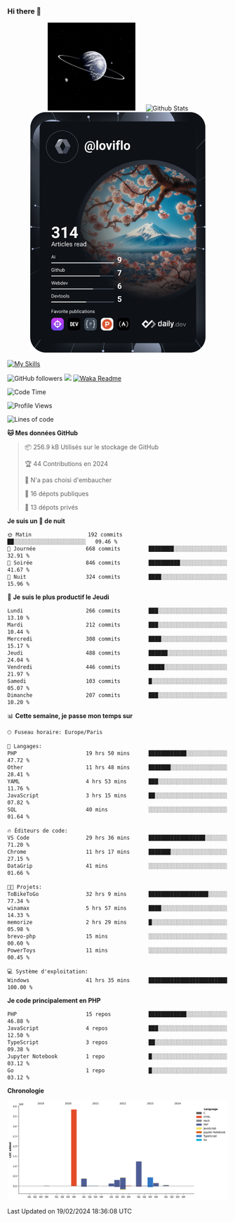 ### Hi there 👋

<p align="center">
  <img src="https://github.com/Loviflo/Loviflo/blob/main/img/portrait.jpg" alt="Loviflo" height="200" style="margin-right: 20px"/>
  <img src="https://github-readme-stats.vercel.app/api?username=Loviflo&show_icons=true&theme=graywhite" alt="Github Stats" />
  <a href="https://app.daily.dev/loviflo"><img src="https://github.com/loviflo/loviflo/blob/main/devcard.svg" width="400" alt="Loviflo's Dev Card"/></a>
</p>

[![My Skills](https://skillicons.dev/icons?i=php,laravel,symfony,dotnet,cs,nodejs,mysql,postgres,js,ts,html,css,sass,angular,react,electron,docker,webpack,vscode,figma,git,github,gitlab,nginx,postman&perline=5)](https://skillicons.dev)

![GitHub followers](https://img.shields.io/github/followers/Loviflo?label=Follow&style=social)
![](https://visitor-badge.glitch.me/badge?page_id=Loviflo.Loviflo)
[![Waka Readme](https://github.com/Loviflo/Loviflo/actions/workflows/update-stats.yml/badge.svg)](https://github.com/Loviflo/Loviflo/actions/workflows/update-stats.yml)

<!--START_SECTION:waka-->
![Code Time](http://img.shields.io/badge/Code%20Time-1%2C917%20hrs%2055%20mins-blue)

![Profile Views](http://img.shields.io/badge/Vues%20du%20profil-0-blue)

![Lines of code](https://img.shields.io/badge/Depuis%20Hello%20World%2C%20j%27ai%20%C3%A9crit-6.9%20million%20Lignes%20de%20code-blue)

**🐱 Mes données GitHub** 

> 📦 256.9 kB Utilisés sur le stockage de GitHub 
 > 
> 🏆 44 Contributions en 2024
 > 
> 🚫 N'a pas choisi d'embaucher
 > 
> 📜 16 dépots publiques 
 > 
> 🔑 13 dépots privés 
 > 
**Je suis un 🦉 de nuit** 

```text
🌞 Matin                  192 commits         ██░░░░░░░░░░░░░░░░░░░░░░░   09.46 % 
🌆 Journée                668 commits         ████████░░░░░░░░░░░░░░░░░   32.91 % 
🌃 Soirée                 846 commits         ██████████░░░░░░░░░░░░░░░   41.67 % 
🌙 Nuit                   324 commits         ████░░░░░░░░░░░░░░░░░░░░░   15.96 % 
```
📅 **Je suis le plus productif le Jeudi** 

```text
Lundi                    266 commits         ███░░░░░░░░░░░░░░░░░░░░░░   13.10 % 
Mardi                    212 commits         ███░░░░░░░░░░░░░░░░░░░░░░   10.44 % 
Mercredi                 308 commits         ████░░░░░░░░░░░░░░░░░░░░░   15.17 % 
Jeudi                    488 commits         ██████░░░░░░░░░░░░░░░░░░░   24.04 % 
Vendredi                 446 commits         █████░░░░░░░░░░░░░░░░░░░░   21.97 % 
Samedi                   103 commits         █░░░░░░░░░░░░░░░░░░░░░░░░   05.07 % 
Dimanche                 207 commits         ███░░░░░░░░░░░░░░░░░░░░░░   10.20 % 
```


📊 **Cette semaine, je passe mon temps sur** 

```text
🕑︎ Fuseau horaire: Europe/Paris

💬 Langages: 
PHP                      19 hrs 50 mins      ████████████░░░░░░░░░░░░░   47.72 % 
Other                    11 hrs 48 mins      ███████░░░░░░░░░░░░░░░░░░   28.41 % 
YAML                     4 hrs 53 mins       ███░░░░░░░░░░░░░░░░░░░░░░   11.76 % 
JavaScript               3 hrs 15 mins       ██░░░░░░░░░░░░░░░░░░░░░░░   07.82 % 
SQL                      40 mins             ░░░░░░░░░░░░░░░░░░░░░░░░░   01.64 % 

🔥 Éditeurs de code: 
VS Code                  29 hrs 36 mins      ██████████████████░░░░░░░   71.20 % 
Chrome                   11 hrs 17 mins      ███████░░░░░░░░░░░░░░░░░░   27.15 % 
DataGrip                 41 mins             ░░░░░░░░░░░░░░░░░░░░░░░░░   01.66 % 

🐱‍💻 Projets: 
ToBikeToGo               32 hrs 9 mins       ███████████████████░░░░░░   77.34 % 
winamax                  5 hrs 57 mins       ████░░░░░░░░░░░░░░░░░░░░░   14.33 % 
memorize                 2 hrs 29 mins       █░░░░░░░░░░░░░░░░░░░░░░░░   05.98 % 
brevo-php                15 mins             ░░░░░░░░░░░░░░░░░░░░░░░░░   00.60 % 
PowerToys                11 mins             ░░░░░░░░░░░░░░░░░░░░░░░░░   00.45 % 

💻 Système d'exploitation: 
Windows                  41 hrs 35 mins      █████████████████████████   100.00 % 
```

**Je code principalement en PHP** 

```text
PHP                      15 repos            ████████████░░░░░░░░░░░░░   46.88 % 
JavaScript               4 repos             ███░░░░░░░░░░░░░░░░░░░░░░   12.50 % 
TypeScript               3 repos             ██░░░░░░░░░░░░░░░░░░░░░░░   09.38 % 
Jupyter Notebook         1 repo              █░░░░░░░░░░░░░░░░░░░░░░░░   03.12 % 
Go                       1 repo              █░░░░░░░░░░░░░░░░░░░░░░░░   03.12 % 
```



**Chronologie**

![Lines of Code chart](https://raw.githubusercontent.com/Loviflo/Loviflo/main/assets/bar_graph.png)


 Last Updated on 19/02/2024 18:36:08 UTC
<!--END_SECTION:waka-->
